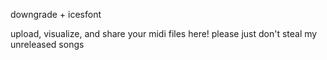 downgrade + icesfont

upload, visualize, and share your midi files here! please just don't steal my unreleased songs
